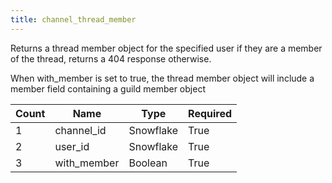 ```yaml
---
title: channel_thread_member
---
```

Returns a thread member object for the specified user if they are a member of the thread, returns a 404 response otherwise.

When with_member is set to true, the thread member object will include a member field containing a guild member object

Count | Name | Type | Required        
----|----|----|---- 
1 | channel_id | Snowflake | True
2 | user_id | Snowflake | True 
3 | with_member | Boolean | True
